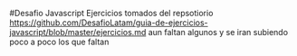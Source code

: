 #Desafio Javascript
Ejercicios tomados del repsotiorio https://github.com/DesafioLatam/guia-de-ejercicios-javascript/blob/master/ejercicios.md
aun faltan algunos y se iran subiendo poco a poco los que faltan
